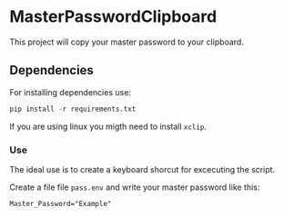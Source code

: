 # MasterPasswordClipboard
This project will copy your master password to your clipboard.
## Dependencies
For installing dependencies use:
```python
pip install -r requirements.txt
```

If you are using linux you migth need to install `xclip`.

### Use

The ideal use is to create a keyboard shorcut for excecuting the script.

Create a file file `pass.env` and write your master password like this:

```dotenv
Master_Password="Example"
```